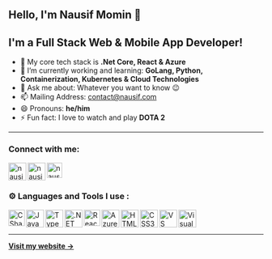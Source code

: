 

## Hello, I'm Nausif Momin 🤵

## I'm a Full Stack Web & Mobile App Developer!


- 🔭 My core tech stack is **.Net Core, React & Azure**
- 🌱 I’m currently working and learning: **GoLang, Python, Containerization, Kubernetes & Cloud Technologies**
- 💬 Ask me about: Whatever you want to know :wink:
- 📫 Mailing Address: contact@nausif.com
- 😄 Pronouns: **he/him**
- ⚡ Fun fact: I love to watch and play **DOTA 2**

---

###  Connect with me:
[<img align="left" alt="nausif | Twitter" width="35px" src="https://img.icons8.com/color/344/twitter--v1.png" />][twitter]
[<img align="left" alt="nausif | LinkedIn" width="35px" src="https://img.icons8.com/fluency/344/linkedin.png" />][linkedIn]
[<img align="left" alt="nausif | stackoverflow" width="30px" src="https://img.icons8.com/external-tal-revivo-color-tal-revivo/344/external-stack-overflow-is-a-question-and-answer-site-for-professional-logo-color-tal-revivo.png" />][stackoverflow]

<br/>
<br />



### ⚙ Languages and Tools I use :

<img align="left" alt="C Sharp" width="32px" src="https://cdn-icons-png.flaticon.com/512/6132/6132221.png" />
<img align="left" alt="JavaScript" width="35px" src="https://img.icons8.com/color/452/javascript--v1.png" />
<img align="left" alt="TypeScript" width="35px" src="https://img.icons8.com/color/452/typescript.png" />
<img align="left" alt=".NET" width="35px" src="https://img.icons8.com/external-tal-revivo-shadow-tal-revivo/452/external-net-or-dot-net-a-software-framework-developed-by-microsoft-logo-shadow-tal-revivo.png" />
<img align="left" alt="React" width="32px" src="https://img.icons8.com/external-tal-revivo-color-tal-revivo/344/external-react-a-javascript-library-for-building-user-interfaces-logo-color-tal-revivo.png" />
<img align="left" alt="Azure" width="35px" src="https://img.icons8.com/fluency/344/azure-1.png" />
<img align="left" alt="HTML5" width="35px" src="https://img.icons8.com/color/344/html-5--v1.png" />
<img align="left" alt="CSS3" width="35px" src="https://img.icons8.com/color/452/css3.png" />
<img align="left" alt="VS Code" width="35px" src="https://img.icons8.com/fluency/452/visual-studio-code-2019.png" />
<img align="left" alt="Visual Studio" width="35px" src="https://img.icons8.com/color/452/visual-studio--v2.png" />
<br/>

<br/>

---

**[Visit my website &rarr;](https://www.nausif.com/)**

[myprofile]: https://github.com/nausif
[email]: contact@nausif.com
[linkedIn]: https://www.linkedin.com/in/nausif
[stackoverflow]: https://stackoverflow.com/users/8643967/nausif-momin
[twitter]: https://twitter.com/nausifmomin
